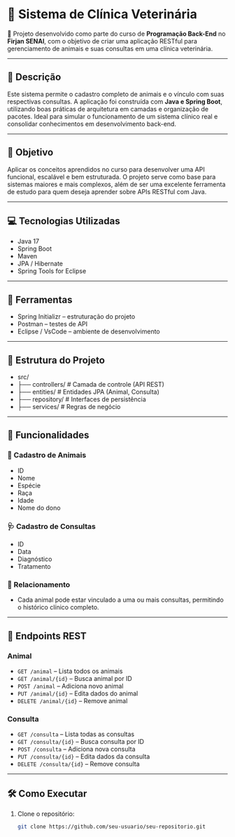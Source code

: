 # 🐾 Sistema de Clínica Veterinária

📝 Projeto desenvolvido como parte do curso de **Programação Back-End** no **Firjan SENAI**, com o objetivo de criar uma aplicação RESTful para gerenciamento de animais e suas consultas em uma clínica veterinária.

---

## 📌 Descrição

Este sistema permite o cadastro completo de animais e o vínculo com suas respectivas consultas. A aplicação foi construída com **Java e Spring Boot**, utilizando boas práticas de arquitetura em camadas e organização de pacotes. Ideal para simular o funcionamento de um sistema clínico real e consolidar conhecimentos em desenvolvimento back-end.

---

## 🚀 Objetivo

Aplicar os conceitos aprendidos no curso para desenvolver uma API funcional, escalável e bem estruturada. O projeto serve como base para sistemas maiores e mais complexos, além de ser uma excelente ferramenta de estudo para quem deseja aprender sobre APIs RESTful com Java.

---

## 💻 Tecnologias Utilizadas

- Java 17  
- Spring Boot  
- Maven  
- JPA / Hibernate  
- Spring Tools for Eclipse  

---

## 🔧 Ferramentas

- Spring Initializr – estruturação do projeto  
- Postman – testes de API  
- Eclipse / VsCode – ambiente de desenvolvimento  

---

## 📂 Estrutura do Projeto

- src/
- ├── controllers/ # Camada de controle (API REST)
- ├── entities/ # Entidades JPA (Animal, Consulta)
- ├── repository/ # Interfaces de persistência 
- ├── services/ # Regras de negócio

---

## 🔗 Funcionalidades

### 🐶 Cadastro de Animais

- ID  
- Nome  
- Espécie  
- Raça  
- Idade  
- Nome do dono  

### 🩺 Cadastro de Consultas

- ID  
- Data  
- Diagnóstico  
- Tratamento  

### 🔗 Relacionamento

- Cada animal pode estar vinculado a uma ou mais consultas, permitindo o histórico clínico completo.

---

## 📡 Endpoints REST

### Animal

- `GET /animal` – Lista todos os animais  
- `GET /animal/{id}` – Busca animal por ID  
- `POST /animal` – Adiciona novo animal  
- `PUT /animal/{id}` – Edita dados do animal  
- `DELETE /animal/{id}` – Remove animal  

### Consulta

- `GET /consulta` – Lista todas as consultas  
- `GET /consulta/{id}` – Busca consulta por ID  
- `POST /consulta` – Adiciona nova consulta  
- `PUT /consulta/{id}` – Edita dados da consulta  
- `DELETE /consulta/{id}` – Remove consulta  

---

## 🛠️ Como Executar

1. Clone o repositório:
   ```bash
   git clone https://github.com/seu-usuario/seu-repositorio.git


